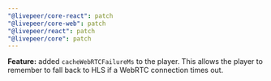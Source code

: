 ```yaml
---
"@livepeer/core-react": patch
"@livepeer/core-web": patch
"@livepeer/react": patch
"@livepeer/core": patch
---
```


**Feature:** added `cacheWebRTCFailureMs` to the player. This allows the player to remember to fall back to HLS if a WebRTC connection times out.
